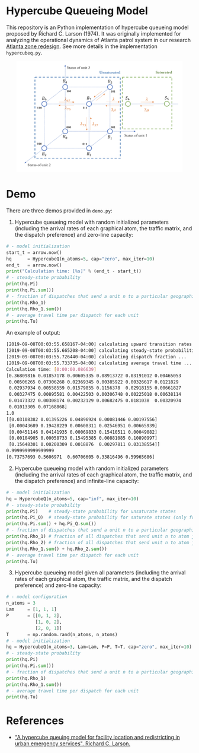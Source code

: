 Hypercube Queueing Model
===

This repository is an Python implementation of hypercube queueing model proposed by Richard C. Larson (1974). It was originally implemented for analyzing the operational dynamics of Atlanta patrol system in our research [Atlanta zone redesign](https://github.com/meowoodie/Zoning-Analysis). See more details in the implementation `hypercubeq.py`.

<!-- ![hypercube](https://github.com/meowoodie/Hypercube-Queueing-Model/blob/master/img/hypercube.png) -->
<p align="center">
  <img width="450" height="300" src="https://github.com/meowoodie/Hypercube-Queueing-Model/blob/master/img/hypercube.png">
</p>

# Demo

There are three demos provided in `demo.py`:

1. Hypercube queueing model with random initialized parameters (including the arrival rates of each graphical atom, the traffic matrix, and the dispatch preference) and zero-line capacity:
```Python
# - model initialization
start_t = arrow.now()
hq      = HypercubeQ(n_atoms=5, cap="zero", max_iter=10)
end_t   = arrow.now()
print("Calculation time: [%s]" % (end_t - start_t))
# - steady-state probability
print(hq.Pi)
print(hq.Pi.sum())
# - fraction of dispatches that send a unit n to a particular geographical atom j
print(hq.Rho_1)
print(hq.Rho_1.sum())
# - average travel time per dispatch for each unit
print(hq.Tu)
```
An example of output:
```bash
[2019-09-08T00:03:55.658167-04:00] calculating upward transition rates ...
[2019-09-08T00:03:55.665208-04:00] calculating steady-state probabilities ...
[2019-09-08T00:03:55.726440-04:00] calculating dispatch fraction ...
[2019-09-08T00:03:55.733735-04:00] calculating average travel time ...
Calculation time: [0:00:00.086639]
[0.36809816 0.01857178 0.00605335 0.08913722 0.03191012 0.00465053
 0.00506265 0.07306268 0.02369345 0.00385922 0.00326617 0.0121829
 0.02937934 0.00558559 0.01579855 0.1156378  0.02918155 0.00661827
 0.00327475 0.00895581 0.00422503 0.00306748 0.00225018 0.00638114
 0.01473322 0.00308174 0.00232129 0.00682475 0.0181038  0.00320974
 0.01013305 0.07168868]
1.0
[[0.03108382 0.01395226 0.04896924 0.00081446 0.00197556]
 [0.00043689 0.19428229 0.00608311 0.02546951 0.00665939]
 [0.00451146 0.04141935 0.00069833 0.15410511 0.00049082]
 [0.00104905 0.00058733 0.15495385 0.00881085 0.10890997]
 [0.15648301 0.00200309 0.0018876  0.00297811 0.03138554]]
0.9999999999999999
[0.73757693 0.5606971  0.60706605 0.33816496 0.59965686]
```

2. Hypercube queueing model with random initialized parameters (including the arrival rates of each graphical atom, the traffic matrix, and the dispatch preference) and infinite-line capacity:
```Python 
# - model initialization
hq = HypercubeQ(n_atoms=5, cap="inf", max_iter=10)
# - steady-state probability
print(hq.Pi)    # steady-state probability for unsaturate states
print(hq.Pi_Q)  # steady-state probability for saturate states (only for infinite-line capacity)
print(hq.Pi.sum() + hq.Pi_Q.sum())
# - fraction of dispatches that send a unit n to a particular geographical atom j
print(hq.Rho_1) # fraction of all dispatches that send unit n to atom j and incur no queue delay
print(hq.Rho_2) # fraction of all dispatches that send unit n to atom j and do incur a positive
print(hq.Rho_1.sum() + hq.Rho_2.sum())
# - average travel time per dispatch for each unit
print(hq.Tu)
```

3. Hypercube queueing model given all parameters (including the arrival rates of each graphical atom, the traffic matrix, and the dispatch preference) and zero-line capacity:
```Python
# - model configuration
n_atoms = 3
Lam     = [1, 1, 1]
P       = [[0, 1, 2],
           [1, 0, 2],
           [2, 0, 1]]
T       = np.random.rand(n_atoms, n_atoms)
# - model initialization
hq = HypercubeQ(n_atoms=3, Lam=Lam, P=P, T=T, cap="zero", max_iter=10)
# - steady-state probability
print(hq.Pi)
print(hq.Pi.sum())
# - fraction of dispatches that send a unit n to a particular geographical atom j
print(hq.Rho_1)
print(hq.Rho_1.sum())
# - average travel time per dispatch for each unit
print(hq.Tu)
```

# References
- ["A hypercube queuing model for facility location and redistricting in urban emergency services". Richard C. Larson.](https://www.sciencedirect.com/science/article/pii/0305054874900768)